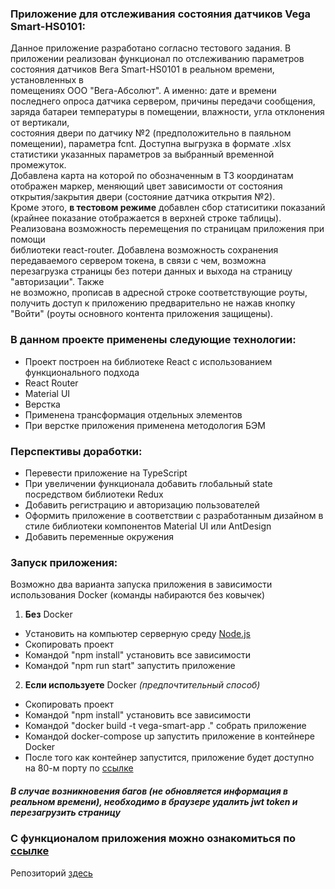 ### Приложение для отслеживания состояния датчиков Vega Smart-HS0101:

Данное приложение разработано согласно тестового задания. В приложении реализован функционал по отслеживанию параметров состояния датчиков Вега Smart-HS0101 в реальном времени, установленных в  
помещениях ООО "Вега-Абсолют". А именно: дате и времени последнего опроса датчика сервером, причины передачи сообщения, заряда батареи температуры в помещении, влажности, угла отклонения от вертикали,  
состояния двери по датчику №2 (предположительно в паяльном помещении), параметра fcnt. Доступна выгрузка в формате .xlsx статистики указанных параметров за выбранный временной промежуток.  
Добавлена карта на которой по обозначенным в ТЗ координатам отображен маркер, меняющий цвет зависимости от состояния открытия/закрытия двери (состояние датчика открытия №2).  
Кроме этого, **в тестовом режиме** добавлен сбор статиситики показаний (крайнее показание отображается в верхней строке таблицы). Реализована возможность перемещения по страницам приложения при помощи  
библиотеки react-router. Добавлена возможность сохранения передаваемого сервером токена, в связи с чем, возможна перезагрузка страницы без потери данных и выхода на страницу "авторизации". Также  
не возможно, прописав в адресной строке соответствующие роуты, получить доступ к приложению предварительно не нажав кнопку "Войти" (роуты основного контента приложения защищены).

### В данном проекте применены следующие технологии:
* Проект построен на библиотеке React c использованием функционального подхода
* React Router
* Material UI
* Верстка
* Применена трансформация отдельных элементов
* При верстке приложения применена методология БЭМ

### Перспективы доработки:
* Перевести приложение на TypeScript
* При увеличении функционала добавить глобальный state посредством библиотеки Redux
* Добавить регистрацию и авторизацию пользователей
* Оформить приложение в соответствии с разработанным дизайном в стиле библиотеки компонентов Material UI или AntDesign
* Добавить переменные окружения

### Запуск приложения:
Возможно два варианта запуска приложения в зависимости использования Docker (команды набираются без ковычек)
1. **Без** Docker
* Уcтановить на компьютер серверную среду [Node.js](https://nodejs.dev/en/download)
* Скопировать проект
* Командой "npm install" установить все зависимости
* Командой "npm run start" запустить приложение

2. **Если используете** Docker _(предпочтительный способ)_
* Скопировать проект
* Командой "npm install" установить все зависимости
* Командой "docker build -t vega-smart-app ." собрать приложение
* Командой docker-compose up запустить приложение в контейнере Docker
* После того как контейнер запустится, приложение будет доступно на 80-м порту по [ссылке](http://localhost:80)

##### В случае возникновения багов (не обновляется информация в реальном времени), необходимо в браузере удалить jwt token и перезагрузить страницу

### С функционалом приложения можно ознакомиться по [ссылке](https://alexs88190.github.io/vega-smart/)

Репозиторий [здесь](https://github.com/AlexS88190/vega-smart)